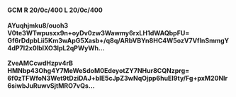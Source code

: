 #### GCM R 20/0c/400 L 20/0c/400
**AYuqhjmku8/ouoh3**<br/>**V0te3WTwpusxx9n+oyDv0zw3Wawmy6rxLH1dWAQbpFU=**<br/>**Gf6rDdpbLii5Km3wApG5Xasb+/q8q/ARbVBYn8HC4W5ozV7VfInSmmgY4dP7I2x0IbIXO3lpL2qPWyWh...**<br/><br/>
**ZveAMCcwdHzpv4rB**<br/>**HMNbp43Ohg4Y7MeWeSdoM0EdeyotZY7NHur8CQNzprg=**<br/>**6f0zTFWfoN3Wet9tDziDAJ+bIE5cJpZ3wNqOjpp6huEl9ty/Fg+pxM20NIr6siwbJuRuwvSjtMRO7vQs...**